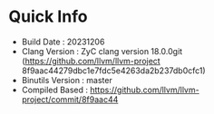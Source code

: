 # Quick Info
* Build Date : 20231206
* Clang Version : ZyC clang version 18.0.0git (https://github.com/llvm/llvm-project 8f9aac44279dbc1e7fdc5e4263da2b237db0cfc1)
* Binutils Version : master
* Compiled Based : https://github.com/llvm/llvm-project/commit/8f9aac44

